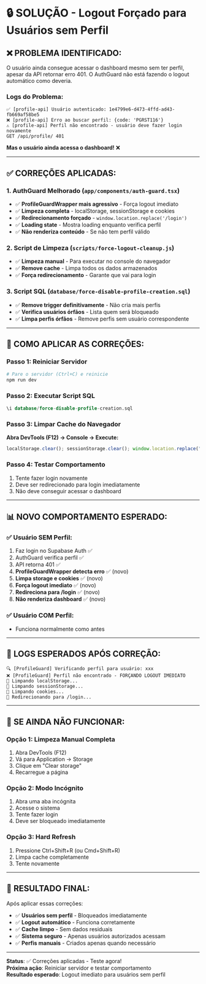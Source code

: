 # 🔒 SOLUÇÃO - Logout Forçado para Usuários sem Perfil

## ❌ **PROBLEMA IDENTIFICADO:**

O usuário ainda consegue acessar o dashboard mesmo sem ter perfil, apesar da API retornar erro 401. O AuthGuard não está fazendo o logout automático como deveria.

### **Logs do Problema:**
```
✅ [profile-api] Usuário autenticado: 1e4799e6-d473-4ffd-ad43-fb669af58be5
❌ [profile-api] Erro ao buscar perfil: {code: 'PGRST116'}
⚠️ [profile-api] Perfil não encontrado - usuário deve fazer login novamente
GET /api/profile/ 401
```

**Mas o usuário ainda acessa o dashboard!** ❌

---

## ✅ **CORREÇÕES APLICADAS:**

### **1. AuthGuard Melhorado** (`app/components/auth-guard.tsx`)
- ✅ **ProfileGuardWrapper mais agressivo** - Força logout imediato
- ✅ **Limpeza completa** - localStorage, sessionStorage e cookies
- ✅ **Redirecionamento forçado** - `window.location.replace('/login')`
- ✅ **Loading state** - Mostra loading enquanto verifica perfil
- ✅ **Não renderiza conteúdo** - Se não tem perfil válido

### **2. Script de Limpeza** (`scripts/force-logout-cleanup.js`)
- ✅ **Limpeza manual** - Para executar no console do navegador
- ✅ **Remove cache** - Limpa todos os dados armazenados
- ✅ **Força redirecionamento** - Garante que vai para login

### **3. Script SQL** (`database/force-disable-profile-creation.sql`)
- ✅ **Remove trigger definitivamente** - Não cria mais perfis
- ✅ **Verifica usuários órfãos** - Lista quem será bloqueado
- ✅ **Limpa perfis órfãos** - Remove perfis sem usuário correspondente

---

## 🚀 **COMO APLICAR AS CORREÇÕES:**

### **Passo 1: Reiniciar Servidor**
```bash
# Pare o servidor (Ctrl+C) e reinicie
npm run dev
```

### **Passo 2: Executar Script SQL**
```sql
\i database/force-disable-profile-creation.sql
```

### **Passo 3: Limpar Cache do Navegador**
**Abra DevTools (F12) → Console → Execute:**
```javascript
localStorage.clear(); sessionStorage.clear(); window.location.replace("/login")
```

### **Passo 4: Testar Comportamento**
1. Tente fazer login novamente
2. Deve ser redirecionado para login imediatamente
3. Não deve conseguir acessar o dashboard

---

## 📊 **NOVO COMPORTAMENTO ESPERADO:**

### **✅ Usuário SEM Perfil:**
1. Faz login no Supabase Auth ✅
2. AuthGuard verifica perfil ✅
3. API retorna 401 ✅
4. **ProfileGuardWrapper detecta erro** ✅ (novo)
5. **Limpa storage e cookies** ✅ (novo)
6. **Força logout imediato** ✅ (novo)
7. **Redireciona para /login** ✅ (novo)
8. **Não renderiza dashboard** ✅ (novo)

### **✅ Usuário COM Perfil:**
- Funciona normalmente como antes

---

## 🔧 **LOGS ESPERADOS APÓS CORREÇÃO:**

```
🔍 [ProfileGuard] Verificando perfil para usuário: xxx
❌ [ProfileGuard] Perfil não encontrado - FORÇANDO LOGOUT IMEDIATO
🧹 Limpando localStorage...
🧹 Limpando sessionStorage...
🍪 Limpando cookies...
🔄 Redirecionando para /login...
```

---

## 🚨 **SE AINDA NÃO FUNCIONAR:**

### **Opção 1: Limpeza Manual Completa**
1. Abra DevTools (F12)
2. Vá para Application → Storage
3. Clique em "Clear storage"
4. Recarregue a página

### **Opção 2: Modo Incógnito**
1. Abra uma aba incógnita
2. Acesse o sistema
3. Tente fazer login
4. Deve ser bloqueado imediatamente

### **Opção 3: Hard Refresh**
1. Pressione Ctrl+Shift+R (ou Cmd+Shift+R)
2. Limpa cache completamente
3. Tente novamente

---

## 🎯 **RESULTADO FINAL:**

Após aplicar essas correções:

- ✅ **Usuários sem perfil** - Bloqueados imediatamente
- ✅ **Logout automático** - Funciona corretamente
- ✅ **Cache limpo** - Sem dados residuais
- ✅ **Sistema seguro** - Apenas usuários autorizados acessam
- ✅ **Perfis manuais** - Criados apenas quando necessário

---

**Status**: ✅ Correções aplicadas - Teste agora!  
**Próxima ação**: Reiniciar servidor e testar comportamento  
**Resultado esperado**: Logout imediato para usuários sem perfil